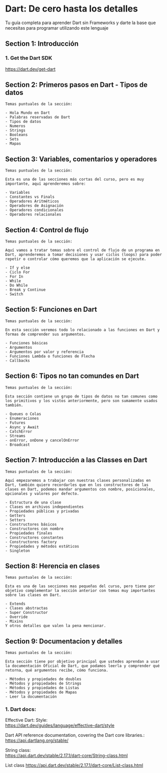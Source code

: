 # Dart: De cero hasta los detalles

Tu guía completa para aprender Dart sin Frameworks y darte la base que necesitas para programar utilizando este lenguaje

## Section 1: Introducción

### 1. Get the Dart SDK

https://dart.dev/get-dart

## Section 2: Primeros pasos en Dart - Tipos de datos

    Temas puntuales de la sección:

    - Hola Mundo en Dart
    - Palabras reservadas de Dart
    - Tipos de datos
    - Numeros
    - Strings
    - Booleans
    - Sets
    - Mapas

## Section 3: Variables, comentarios y operadores

    Temas puntuales de la sección:

    Esta es una de las secciones más cortas del curso, pero es muy importante, aquí aprenderemos sobre:

    - Variables
    - Constantes vs Finals
    - Operadores Aritméticos
    - Operadores de Asignación
    - Operadores condicionales
    - Operadores relacionales

## Section 4: Control de flujo

    Temas puntuales de la sección:

    Aquí vamos a tratar temas sobre el control de flujo de un programa en Dart, aprenderemos a tomar decisiones y usar ciclos (loops) para poder repetir o controlar cómo queremos que la aplicación se ejecute.

    - If y else
    - Ciclo For
    - For In
    - While
    - Do While
    - Break y Continue
    - Switch

## Section 5: Funciones en Dart

    Temas puntuales de la sección:

    En esta sección veremos todo lo relacionado a las funciones en Dart y formas de comprender sus argumentos.

    - Funciones básicas
    - Argumentos
    - Argumentos por valor y referencia
    - Funciones Lambda o funciones de Flecha
    - Callbacks

## Section 6: Tipos no tan comundes en Dart

    Temas puntuales de la sección:

    Esta sección contiene un grupo de tipos de datos no tan comunes como los primitivos y los vistos anteriormente, pero son sumamente usados también.

    - Queues o Colas
    - Enumeraciones
    - Futures
    - Async y Await
    - CatchError
    - Streams
    - onError, onDone y cancelOnError
    - Broadcast

## Section 7: Introducción a las Classes en Dart

    Temas puntuales de la sección:

    Aquí empezaremos a trabajar con nuestras clases personalizadas en Dart, también quiero recordarles que en los constructores de las clases en Dart, podemos mandar argumentos con nombre, posicionales, opcionales y valores por defecto.

    - Estructura de una clase
    - Clases en archivos independientes
    - Propiedades públicas y privadas
    - Getters
    - Setters
    - Constructores básicos
    - Constructores con nombre
    - Propiedades finales
    - Constructores constantes
    - Constructores factory
    - Propiedades y métodos estáticos
    - Singleton

## Section 8: Herencia en clases

    Temas puntuales de la sección:

    Esta es una de las secciones mas pequeñas del curso, pero tiene por objetivo complementar la sección anterior con temas muy importantes sobre las clases en Dart.

    - Extends
    - Clases abstractas
    - Super Constructor
    - Override
    - Mixins
    Y otros detalles que valen la pena mencionar.

## Section 9: Documentacion y detalles

    Temas puntuales de la sección:

    Esta sección tiene por objetivo principal que ustedes aprendan a usar la documentación Oficial de Dart, que podamos leerla y comprender qué retorna, qué argumentos recibe, cómo funciona.

    - Métodos y propiedades de doubles
    - Métodos y propiedades de Strings
    - Métodos y propiedades de Listas
    - Métodos y propiedades de Mapas
    - Leer la documentación

### 1. Dart docs:

Effective Dart: Style:  
https://dart.dev/guides/language/effective-dart/style

Dart API reference documentation, covering the Dart core libraries.:  
https://api.dartlang.org/stable/

String class:  
https://api.dart.dev/stable/2.17.1/dart-core/String-class.html

List<E> class
https://api.dart.dev/stable/2.17.1/dart-core/List-class.html
